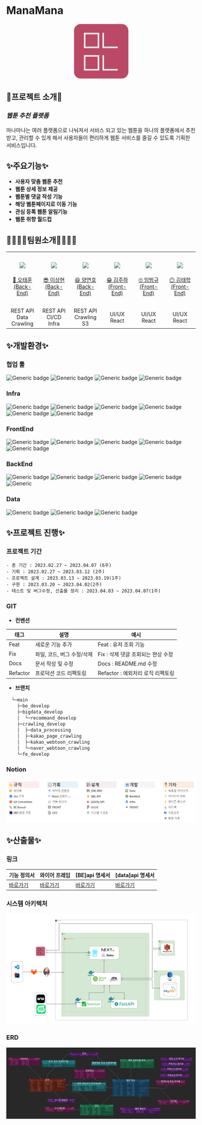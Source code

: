 # ManaMana
<div align="center">

![image](image/mnmn_logo_white.png)

</div>

##  📱**프로젝트 소개**📱

### ***웹툰 추천 플랫폼***
마나마나는 여러 플랫폼으로 나눠져서 서비스 되고 있는 웹툰을 하나의 플랫폼에서 추천 받고, 관리할 수 있게 해서 사용자들이 편리하게 웹툰 서비스를 즐길 수 있도록 기획한 서비스입니다.


## ✨**주요기능**✨
- **사용자 맞춤 웹툰 추천**
- **웹툰 상세 정보 제공**
- **웹툰별 댓글 작성 기능**
- **해당 웹툰페이지로 이동 기능**
- **관심 등록 웹툰 알림기능**
- **웹툰 취향 월드컵**


## 👨‍👨‍👧‍👦**팀원소개**👨‍👨‍👧‍👦
<table>
    <tr>
        <td height="140px" align="center"> <a href="https://github.com/oth54477">
            <img src="https://avatars.githubusercontent.com/u/66712534?v=4" width="140px" /> <br><br> 👑 오태훈 <br>(Back-End) </a> <br></td>
        <td height="140px" align="center"> <a href="https://github.com/lsh9672">
            <img src="https://avatars.githubusercontent.com/u/56991244?v=4" width="140px" /> <br><br> 😎 이상현 <br>(Back-End) </a> <br></td>
        <td height="140px" align="center"> <a href="https://github.com/yeonnno">
            <img src="https://avatars.githubusercontent.com/u/109949649?v=4" width="140px" /> <br><br> 😆 양연호 <br>(Back-End) </a> <br></td>
        <td height="140px" align="center"> <a href="https://github.com/zouamare">
            <img src="https://avatars.githubusercontent.com/u/104333008?v=4" width="140px" /> <br><br> 😁 김주하 <br>(Front-End) </a> <br></td>
        <td height="140px" align="center"> <a href="https://github.com/baamkyu">
            <img src="https://avatars.githubusercontent.com/u/109272565?v=4" width="140px" /> <br><br> 🙄 임범규 <br>(Front-End) </a> <br></td>
        <td height="140px" align="center"> <a href="https://github.com/happyd918">
            <img src="https://avatars.githubusercontent.com/u/84832358?v=4" width="140px" /> <br><br> 😶 김태학 <br>(Front-End) </a> <br></td>
    </tr>
    <tr>
        <td align="center">REST API<br/>Data<br/>Crawling</td>
        <td align="center">REST API<br/>CI/CD<br/>Infra<br/></td>
        <td align="center">REST API<br/>Crawling<br/>S3<br/></td>
        <td align="center">UI/UX<br/>React<br/></td>
        <td align="center">UI/UX<br/>React<br/></td>
        <td align="center">UI/UX<br/>React<br/></td>
    </tr>
</table>

## ✨**개발환경**✨

### 협업 툴
![Generic badge](https://img.shields.io/badge/Tool-JIRA-blue) ![Generic badge](https://img.shields.io/badge/Tool-Notion-lightgrey) ![Generic badge](https://img.shields.io/badge/Tool-Git-red) ![Generic badge](https://img.shields.io/badge/Tool-GitLab-blue)

### **Infra**
![Generic badge](https://img.shields.io/badge/AWS-EC2-orange) ![Generic badge](https://img.shields.io/badge/AWS-RDS-orange) ![Generic badge](https://img.shields.io/badge/CI%2FCD-Jenkins-red) ![Generic badge](https://img.shields.io/badge/CI%2FCD-Docker-blue) ![Generic badge](https://img.shields.io/badge/AWS-S3-orange) ![Generic badge](https://img.shields.io/badge/WebServer-Nginx-green)

### **FrontEnd**
![Generic badge](https://img.shields.io/badge/language-JavaScript-red) ![Generic badge](https://img.shields.io/badge/framework-React-blue) ![Generic badge](https://img.shields.io/badge/framework-nextJS-red) ![Generic badge](https://img.shields.io/badge/language-TypeScript-blue) ![Generic badge](https://img.shields.io/badge/framework-Redux-blue)

### **BackEnd**
![Generic badge](https://img.shields.io/badge/framework-spring--boot-green) ![Generic badge](https://img.shields.io/badge/database-mysql-red) ![Generic badge](https://img.shields.io/badge/framework-JPA-green) ![Generic badge](https://img.shields.io/badge/framework-QueryDSL-blue) ![Generic](https://img.shields.io/badge/language-Java-orange)

### **Data**
![Generic badge](https://img.shields.io/badge/framework-FastAPI-blue) ![Generic badge](https://img.shields.io/badge/crawling-selenium-blue) ![Generic badge](https://img.shields.io/badge/language-Python-blue) 

## ✨**프로젝트 진행**✨

### **프로젝트 기간**
```
- 총 기간 : 2023.02.27 ~ 2023.04.07 (6주)
- 기획 : 2023.02.27 ~ 2023.03.12 (2주)
- 프로젝트 설계 : 2023.03.13 ~ 2023.03.19(1주)
- 구현 : 2023.03.20 ~ 2023.04.02(2주)
- 테스트 및 버그수정, 산출물 정리 : 2023.04.03 ~ 2023.04.07(1주)
```

### **GIT**
- **컨벤션**
 
 |태그|설명|예시|
|---|---|---|
|Feat|새로운 기능 추가|Feat : 유저 조회 기능|
|Fix|파일, 코드, 버그 수정/삭제|Fix : 삭제 댓글 조회되는 현상 수정|
|Docs|문서 작성 및 수정|Docs : README.md 수정|
|Refactor|프로덕션 코드 리팩토링|Refactor : 예외처리 로직 리펙토링|

- **브랜치**
```
  └─main
    ├─be_develop
    ├─bigdata_develop
    │  └─recommand_develop
    ├─crawling_develop
    │  ├─data_processing
    │  ├─kakao_page_crawling
    │  ├─kakao_webtoon_crawling
    │  └─naver_webtoon_crawling
    └─fe_develop
```

### **Notion**
![image](image/notion.png)



## ✨**산출물**✨


### **링크**
|기능 정의서|와이어 프레임|[BE]api 명세서|[data]api 명세서|
|----------|-------------|---------|-------------------|
|[바로가기](https://delicate-utensil-152.notion.site/bb10f86ae6e648b78c53aaf3bb39468a)|[바로가기](https://www.figma.com/file/PGY5MYKUi58Tdci77wshl8/%EC%9B%B9%ED%88%B0-%EC%B6%94%EC%B2%9C?node-id=218-7813&t=Js6R40No6jePK6ox-0)|[바로가기](https://delicate-utensil-152.notion.site/BE-API-8af815cbdfe3437f84094df6701f9a31)|[바로가기](https://delicate-utensil-152.notion.site/DATA-API-1999356d2d6846f5a550ed762a136cb9)|


### **시스템 아키텍처**
![image](image/system2.png)

### **ERD**
![image](image/erd.png)



